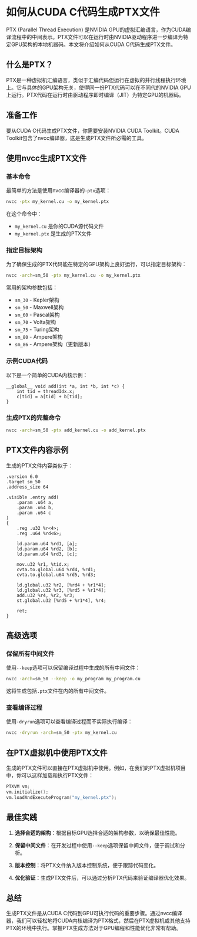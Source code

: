 # 如何从CUDA C代码生成PTX文件

PTX (Parallel Thread Execution) 是NVIDIA GPU的虚拟汇编语言，作为CUDA编译流程中的中间表示。PTX文件可以在运行时由NVIDIA驱动程序进一步编译为特定GPU架构的本地机器码。本文将介绍如何从CUDA C代码生成PTX文件。

## 什么是PTX？

PTX是一种虚拟机汇编语言，类似于汇编代码但运行在虚拟的并行线程执行环境上。它与具体的GPU架构无关，使得同一份PTX代码可以在不同代的NVIDIA GPU上运行。PTX代码在运行时由驱动程序即时编译（JIT）为特定GPU的机器码。

## 准备工作

要从CUDA C代码生成PTX文件，你需要安装NVIDIA CUDA Toolkit。CUDA Toolkit包含了nvcc编译器，这是生成PTX文件所必需的工具。

## 使用nvcc生成PTX文件

### 基本命令

最简单的方法是使用nvcc编译器的`-ptx`选项：

```bash
nvcc -ptx my_kernel.cu -o my_kernel.ptx
```

在这个命令中：
- `my_kernel.cu` 是你的CUDA源代码文件
- `my_kernel.ptx` 是生成的PTX文件

### 指定目标架构

为了确保生成的PTX代码能在特定的GPU架构上良好运行，可以指定目标架构：

```bash
nvcc -arch=sm_50 -ptx my_kernel.cu -o my_kernel.ptx
```

常用的架构参数包括：
- `sm_30` - Kepler架构
- `sm_50` - Maxwell架构
- `sm_60` - Pascal架构
- `sm_70` - Volta架构
- `sm_75` - Turing架构
- `sm_80` - Ampere架构
- `sm_86` - Ampere架构（更新版本）

### 示例CUDA代码

以下是一个简单的CUDA内核示例：

```cuda
__global__ void add(int *a, int *b, int *c) {
    int tid = threadIdx.x;
    c[tid] = a[tid] + b[tid];
}
```

### 生成PTX的完整命令

```bash
nvcc -arch=sm_50 -ptx add_kernel.cu -o add_kernel.ptx
```

## PTX文件内容示例

生成的PTX文件内容类似于：

```ptx
.version 6.0
.target sm_50
.address_size 64

.visible .entry add(
    .param .u64 a,
    .param .u64 b, 
    .param .u64 c
)
{
    .reg .u32 %r<4>;
    .reg .u64 %rd<6>;
    
    ld.param.u64 %rd1, [a];
    ld.param.u64 %rd2, [b];
    ld.param.u64 %rd3, [c];
    
    mov.u32 %r1, %tid.x;
    cvta.to.global.u64 %rd4, %rd1;
    cvta.to.global.u64 %rd5, %rd3;
    
    ld.global.u32 %r2, [%rd4 + %r1*4];
    ld.global.u32 %r3, [%rd5 + %r1*4];
    add.u32 %r4, %r2, %r3;
    st.global.u32 [%rd5 + %r1*4], %r4;
    
    ret;
}
```

## 高级选项

### 保留所有中间文件

使用`--keep`选项可以保留编译过程中生成的所有中间文件：

```bash
nvcc -arch=sm_50 --keep -o my_program my_program.cu
```

这将生成包括`.ptx`文件在内的所有中间文件。

### 查看编译过程

使用`-dryrun`选项可以查看编译过程而不实际执行编译：

```bash
nvcc -dryrun -arch=sm_50 -ptx my_kernel.cu
```

## 在PTX虚拟机中使用PTX文件

生成的PTX文件可以直接在PTX虚拟机中使用。例如，在我们的PTX虚拟机项目中，你可以这样加载和执行PTX文件：

```cpp
PTXVM vm;
vm.initialize();
vm.loadAndExecuteProgram("my_kernel.ptx");
```

## 最佳实践

1. **选择合适的架构**：根据目标GPU选择合适的架构参数，以确保最佳性能。

2. **保留中间文件**：在开发过程中使用`--keep`选项保留中间文件，便于调试和分析。

3. **版本控制**：将PTX文件纳入版本控制系统，便于跟踪代码变化。

4. **优化验证**：生成PTX文件后，可以通过分析PTX代码来验证编译器优化效果。

## 总结

生成PTX文件是从CUDA C代码到GPU可执行代码的重要步骤。通过nvcc编译器，我们可以轻松地将CUDA内核编译为PTX格式，然后在PTX虚拟机或其他支持PTX的环境中执行。掌握PTX生成方法对于GPU编程和性能优化非常有帮助。